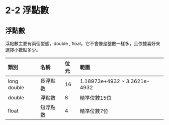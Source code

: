# 2-2 浮點數

## 浮點數

浮點數主要有兩個型態，double , float。它不會像是整數一樣多，且依據喜好來選擇小數點多少。

| 類別 | 名稱 | 位元 | 範圍 |
| :--- | :--- | :--- | :--- |
| long double | 長浮點數 | 16 | 1.18973e+4932 ~ 3.3621e-4932 |
| double | 浮點數 | 8 | 精準位數15位 |
| float | 短浮點數 | 4 | 精準位數7位 |



